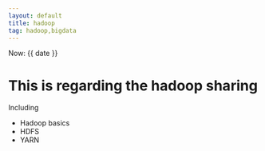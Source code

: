 ```yaml
---
layout: default
title: hadoop
tag: hadoop,bigdata
---
```

Now: {{ date }}

# This is regarding the hadoop sharing

Including

* Hadoop basics
* HDFS
* YARN

